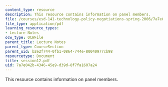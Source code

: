 ```yaml
---
content_type: resource
description: This resource contains information on panel members.
file: /courses/esd-141-technology-policy-negotiations-spring-2006/7a7e042b434645e9d39d8f7fa1607a24_session12.pdf
file_type: application/pdf
learning_resource_types:
- Lecture Notes
ocw_type: OCWFile
parent_title: Lecture Notes
parent_type: CourseSection
parent_uid: b2e2f744-0fb1-0864-744e-80040977cb98
resourcetype: Document
title: session12.pdf
uid: 7a7e042b-4346-45e9-d39d-8f7fa1607a24
---
```

This resource contains information on panel members.

